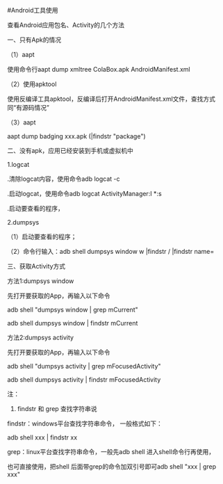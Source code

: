 #Android工具使用


查看Android应用包名、Activity的几个方法


一、只有Apk的情况

（1）aapt

使用命令行aapt dump xmltree ColaBox.apk AndroidManifest.xml

（2）使用apktool

使用反编译工具apktool，反编译后打开AndroidManifest.xml文件，查找方式同“有源码情况”

（3）aapt

aapt dump badging xxx.apk (|findstr "package")


二、没有apk，应用已经安装到手机或虚拟机中

1.logcat

.清除logcat内容，使用命令adb logcat -c

.启动logcat，使用命令adb logcat ActivityManager:I *:s

.启动要查看的程序，

2.dumpsys

（1）启动要查看的程序；

（2）命令行输入：adb shell dumpsys window w |findstr \/ |findstr name=



三、获取Activity方式

方法1:dumpsys window


先打开要获取的App，再输入以下命令

adb shell "dumpsys window | grep mCurrent"

adb shell dumpsys window | findstr mCurrent

方法2:dumpsys activity


先打开要获取的App，再输入以下命令

adb shell "dumpsys activity | grep mFocusedActivity"

adb shell dumpsys activity | findstr mFocusedActivity

注：
1. findstr 和 grep 查找字符串说

findstr：windows平台查找字符串命令， 一般格式如下：


adb shell  xxx  | findstr xx

grep：linux平台查找字符串命令，一般先adb shell 进入shell命令行再使用，

也可直接使用，把shell 后面带grep的命令加双引号即可adb shell  "xxx  | grep xxx"
